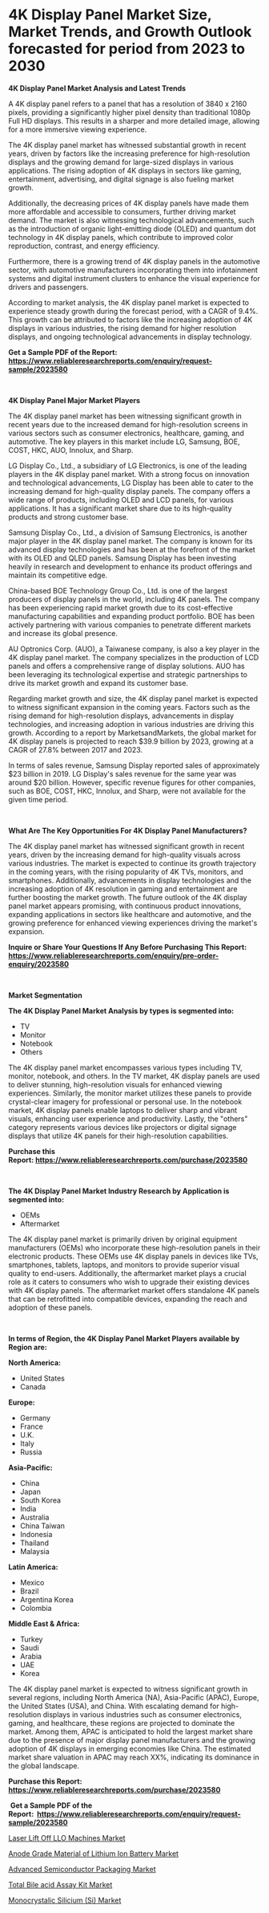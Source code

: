 <p><h1>4K Display Panel Market Size, Market Trends, and Growth Outlook forecasted for period from 2023 to 2030</h1></p><p><strong>4K Display Panel Market Analysis and Latest Trends</strong></p>
<p><p>A 4K display panel refers to a panel that has a resolution of 3840 x 2160 pixels, providing a significantly higher pixel density than traditional 1080p Full HD displays. This results in a sharper and more detailed image, allowing for a more immersive viewing experience.</p><p>The 4K display panel market has witnessed substantial growth in recent years, driven by factors like the increasing preference for high-resolution displays and the growing demand for large-sized displays in various applications. The rising adoption of 4K displays in sectors like gaming, entertainment, advertising, and digital signage is also fueling market growth.</p><p>Additionally, the decreasing prices of 4K display panels have made them more affordable and accessible to consumers, further driving market demand. The market is also witnessing technological advancements, such as the introduction of organic light-emitting diode (OLED) and quantum dot technology in 4K display panels, which contribute to improved color reproduction, contrast, and energy efficiency.</p><p>Furthermore, there is a growing trend of 4K display panels in the automotive sector, with automotive manufacturers incorporating them into infotainment systems and digital instrument clusters to enhance the visual experience for drivers and passengers.</p><p>According to market analysis, the 4K display panel market is expected to experience steady growth during the forecast period, with a CAGR of 9.4%. This growth can be attributed to factors like the increasing adoption of 4K displays in various industries, the rising demand for higher resolution displays, and ongoing technological advancements in display technology.</p></p>
<p><strong>Get a Sample PDF of the Report:&nbsp; <a href="https://www.reliableresearchreports.com/enquiry/request-sample/2023580">https://www.reliableresearchreports.com/enquiry/request-sample/2023580</a></strong></p>
<p>&nbsp;</p>
<p><strong>4K Display Panel Major Market Players</strong></p>
<p><p>The 4K display panel market has been witnessing significant growth in recent years due to the increased demand for high-resolution screens in various sectors such as consumer electronics, healthcare, gaming, and automotive. The key players in this market include LG, Samsung, BOE, COST, HKC, AUO, Innolux, and Sharp.</p><p>LG Display Co., Ltd., a subsidiary of LG Electronics, is one of the leading players in the 4K display panel market. With a strong focus on innovation and technological advancements, LG Display has been able to cater to the increasing demand for high-quality display panels. The company offers a wide range of products, including OLED and LCD panels, for various applications. It has a significant market share due to its high-quality products and strong customer base.</p><p>Samsung Display Co., Ltd., a division of Samsung Electronics, is another major player in the 4K display panel market. The company is known for its advanced display technologies and has been at the forefront of the market with its OLED and QLED panels. Samsung Display has been investing heavily in research and development to enhance its product offerings and maintain its competitive edge.</p><p>China-based BOE Technology Group Co., Ltd. is one of the largest producers of display panels in the world, including 4K panels. The company has been experiencing rapid market growth due to its cost-effective manufacturing capabilities and expanding product portfolio. BOE has been actively partnering with various companies to penetrate different markets and increase its global presence.</p><p>AU Optronics Corp. (AUO), a Taiwanese company, is also a key player in the 4K display panel market. The company specializes in the production of LCD panels and offers a comprehensive range of display solutions. AUO has been leveraging its technological expertise and strategic partnerships to drive its market growth and expand its customer base.</p><p>Regarding market growth and size, the 4K display panel market is expected to witness significant expansion in the coming years. Factors such as the rising demand for high-resolution displays, advancements in display technologies, and increasing adoption in various industries are driving this growth. According to a report by MarketsandMarkets, the global market for 4K display panels is projected to reach $39.9 billion by 2023, growing at a CAGR of 27.8% between 2017 and 2023.</p><p>In terms of sales revenue, Samsung Display reported sales of approximately $23 billion in 2019. LG Display's sales revenue for the same year was around $20 billion. However, specific revenue figures for other companies, such as BOE, COST, HKC, Innolux, and Sharp, were not available for the given time period.</p></p>
<p>&nbsp;</p>
<p><strong>What Are The Key Opportunities For 4K Display Panel Manufacturers?</strong></p>
<p><p>The 4K display panel market has witnessed significant growth in recent years, driven by the increasing demand for high-quality visuals across various industries. The market is expected to continue its growth trajectory in the coming years, with the rising popularity of 4K TVs, monitors, and smartphones. Additionally, advancements in display technologies and the increasing adoption of 4K resolution in gaming and entertainment are further boosting the market growth. The future outlook of the 4K display panel market appears promising, with continuous product innovations, expanding applications in sectors like healthcare and automotive, and the growing preference for enhanced viewing experiences driving the market's expansion.</p></p>
<p><strong>Inquire or Share Your Questions If Any Before Purchasing This Report: <a href="https://www.reliableresearchreports.com/enquiry/pre-order-enquiry/2023580">https://www.reliableresearchreports.com/enquiry/pre-order-enquiry/2023580</a></strong></p>
<p>&nbsp;</p>
<p><strong>Market Segmentation</strong></p>
<p><strong>The 4K Display Panel Market Analysis by types is segmented into:</strong></p>
<p><ul><li>TV</li><li>Monitor</li><li>Notebook</li><li>Others</li></ul></p>
<p><p>The 4K display panel market encompasses various types including TV, monitor, notebook, and others. In the TV market, 4K display panels are used to deliver stunning, high-resolution visuals for enhanced viewing experiences. Similarly, the monitor market utilizes these panels to provide crystal-clear imagery for professional or personal use. In the notebook market, 4K display panels enable laptops to deliver sharp and vibrant visuals, enhancing user experience and productivity. Lastly, the "others" category represents various devices like projectors or digital signage displays that utilize 4K panels for their high-resolution capabilities.</p></p>
<p><strong>Purchase this Report:&nbsp;<a href="https://www.reliableresearchreports.com/purchase/2023580">https://www.reliableresearchreports.com/purchase/2023580</a></strong></p>
<p>&nbsp;</p>
<p><strong>The 4K Display Panel Market Industry Research by Application is segmented into:</strong></p>
<p><ul><li>OEMs</li><li>Aftermarket</li></ul></p>
<p><p>The 4K display panel market is primarily driven by original equipment manufacturers (OEMs) who incorporate these high-resolution panels in their electronic products. These OEMs use 4K display panels in devices like TVs, smartphones, tablets, laptops, and monitors to provide superior visual quality to end-users. Additionally, the aftermarket market plays a crucial role as it caters to consumers who wish to upgrade their existing devices with 4K display panels. The aftermarket market offers standalone 4K panels that can be retrofitted into compatible devices, expanding the reach and adoption of these panels.</p></p>
<p>&nbsp;</p>
<p><strong>In terms of Region, the 4K Display Panel Market Players available by Region are:</strong></p>
<p>
    <p> <strong> North America: </strong>
        <ul>
            <li>United States</li>
            <li>Canada</li>
        </ul>
        </p> 
    <p> <strong> Europe: </strong>
        <ul>
            <li>Germany</li>
            <li>France</li>
            <li>U.K.</li>
            <li>Italy</li>
            <li>Russia</li>
        </ul>
        </p> 
    <p> <strong> Asia-Pacific: </strong>
        <ul>
            <li>China</li>
            <li>Japan</li>
            <li>South Korea</li>
            <li>India</li>
            <li>Australia</li>
            <li>China Taiwan</li>
            <li>Indonesia</li>
            <li>Thailand</li>
            <li>Malaysia</li>
        </ul>
        </p> 
    <p> <strong> Latin America: </strong>
        <ul>
            <li>Mexico</li>
            <li>Brazil</li>
            <li>Argentina Korea</li>
            <li>Colombia</li>
        </ul>
        </p> 
    <p> <strong> Middle East & Africa: </strong>
        <ul>
            <li>Turkey</li>
            <li>Saudi</li>
            <li>Arabia</li>
            <li>UAE</li>
            <li>Korea</li>
        </ul>
    </p>
    </p>
<p><p>The 4K display panel market is expected to witness significant growth in several regions, including North America (NA), Asia-Pacific (APAC), Europe, the United States (USA), and China. With escalating demand for high-resolution displays in various industries such as consumer electronics, gaming, and healthcare, these regions are projected to dominate the market. Among them, APAC is anticipated to hold the largest market share due to the presence of major display panel manufacturers and the growing adoption of 4K displays in emerging economies like China. The estimated market share valuation in APAC may reach XX%, indicating its dominance in the global landscape.</p></p>
<p><strong>Purchase this Report: <a href="https://www.reliableresearchreports.com/purchase/2023580">https://www.reliableresearchreports.com/purchase/2023580</a></strong></p>
<p>&nbsp;<strong>Get a Sample PDF of the Report:&nbsp;&nbsp;<a href="https://www.reliableresearchreports.com/enquiry/request-sample/2023580">https://www.reliableresearchreports.com/enquiry/request-sample/2023580</a></strong></p>
<p><strong></strong></p>
<p><p><a href="https://github.com/melchekhinf/Market-Research-Report-List-1/blob/main/laser-lift-off-llo-machines-market.md">Laser Lift Off LLO Machines Market</a></p><p><a href="https://medium.com/@zoeyleannon2023/anode-grade-material-of-lithium-ion-battery-market-size-cagr-trends-2024-2030-8ed4f4f3af91">Anode Grade Material of Lithium Ion Battery Market</a></p><p><a href="https://www.linkedin.com/pulse/advanced-semiconductor-packaging-market-challenges-opportunities-jzthe/">Advanced Semiconductor Packaging Market</a></p><p><a href="https://github.com/sndrkn/Market-Research-Report-List-1/blob/main/total-bile-acid-assay-kit-market.md">Total Bile acid Assay Kit Market</a></p><p><a href="https://medium.com/@myrticecole/decoding-monocrystalic-silicium-si-market-metrics-market-share-trends-and-growth-patterns-5ae4961b3365">Monocrystalic Silicium (Si) Market</a></p></p>